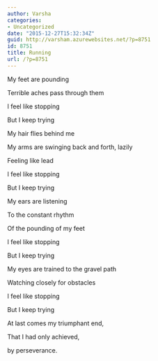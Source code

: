 ```yaml
---
author: Varsha
categories:
- Uncategorized
date: "2015-12-27T15:32:34Z"
guid: http://varsham.azurewebsites.net/?p=8751
id: 8751
title: Running
url: /?p=8751
---
```


My feet are pounding

Terrible aches pass through them

I feel like stopping

But I keep trying

My hair flies behind me

My arms are swinging back and forth, lazily

Feeling like lead

I feel like stopping

But I keep trying

My ears are listening

To the constant rhythm

Of the pounding of my feet

I feel like stopping

But I keep trying

My eyes are trained to the gravel path

Watching closely for obstacles

I feel like stopping

But I keep trying

At last comes my triumphant end,

That I had only achieved,

by perseverance.
